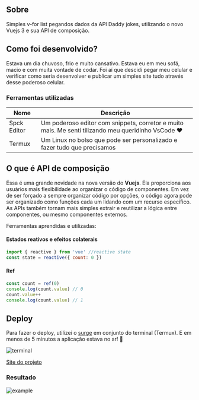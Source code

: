 ## Sobre

Simples v-for list pegandos dados da API Daddy jokes, utilizando o novo Vuejs 3 e sua API de composição.

## Como foi desenvolvido?

Estava um dia chuvoso, frio e muito cansativo. Estava eu em meu sofá, macio e com muita vontade de codar. Foi aí que descidi pegar meu celular e verificar como seria desenvolver e publicar um simples site tudo através desse poderoso celular. 

### Ferramentas utilizadas
| Nome | Descrição |
|--|--|
| Spck Editor | Um poderoso editor com snippets, corretor e muito mais. Me senti tilizando meu queridinho VsCode ♥️ |
| Termux | Um Linux no bolso que pode ser personalizado e fazer tudo que precisamos|

## O que é API de composição

Essa é uma grande novidade na nova versão do **Vuejs**. Ela proporciona aos usuários mais flexibilidade ao organizar o código de componentes. Em vez de ser forçado a sempre organizar código por opções, o código agora pode ser organizado como funções cada um lidando com um recurso específico. As APIs também tornam mais simples extrair e reutilizar a lógica entre componentes, ou mesmo componentes externos.


Ferramentas aprendidas e utilizadas:

#### Estados reativos e efeitos colaterais

```javascript
import { reactive } from 'vue' //reactive state 
const state = reactive({ count: 0 })
```

#### Ref

```javascript
const count = ref(0) 
console.log(count.value) // 0 
count.value++ 
console.log(count.value) // 1
```
## Deploy
Para fazer o deploy, utilizei o [surge](https://surge.sh) em conjunto do terminal (Termux). E em menos de 5 minutos a aplicação estava no ar! 🚀

![terminal](https://i.imgur.com/eh2QC54_d.webp?maxwidth=640&shape=thumb&fidelity=medium)

[Site do projeto](http://vuejs3-jokes.surge.sh)

### Resultado
![example](https://thumbs.gfycat.com/TepidBriskJabiru-size_restricted.gif)
